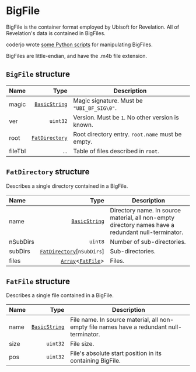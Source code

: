 # BigFile

BigFile is the container format employed by Ubisoft for Revelation. All of Revelation's data is contained in BigFiles.

coderjo wrote [some Python scripts](https://github.com/coderjo/myst4tools) for manipulating BigFiles.

BigFiles are little-endian, and have the .m4b file extension.

## `BigFile` structure

| Name | Type | Description |
| :-- | --: | --- |
| magic | [`BasicString`](./base.md#basicstring-structure) | Magic signature. Must be `"UBI_BF_SIG\0"`. |
| ver | `uint32` | Version. Must be `1`. No other version is known. |
| root | [`FatDirectory`](#fatdirectory-structure) | Root directory entry. `root.name` must be empty. |
| fileTbl | ... | Table of files described in `root`. |

## `FatDirectory` structure

Describes a single directory contained in a BigFile.

| Name | Type | Description |
| :-- | --: | --- |
| name | [`BasicString`](./base.md#basicstring-structure) | Directory name. In source material, all non-empty directory names have a redundant null-terminator. |
| nSubDirs | `uint8` | Number of sub-directories. |
| subDirs | [`FatDirectory`](#fatdirectory-structure)\[`nSubDirs`\] | Sub-directories. |
| files | [`Array`](./base.md#arrayt-structure)<[`FatFile`](#fatfile-structure)> | Files. |

## `FatFile` structure

Describes a single file contained in a BigFile.

| Name | Type | Description |
| :-- | --: | --- |
| name | [`BasicString`](./base.md#basicstring-structure) | File name. In source material, all non-empty file names have a redundant null-terminator. |
| size | `uint32` | File size. |
| pos | `uint32` | File's absolute start position in its containing BigFile. |
